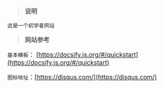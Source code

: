 > **说明** 

   `这是一个初学者网站`

   
 > **网站参考**
 
   `基本模板`： [https://docsify.js.org/#/quickstart](https://docsify.js.org/#/quickstart)

   `图标地址`：[https://disqus.com/](https://disqus.com/)	
 